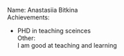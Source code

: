 Name: Anastasiia Bitkina  
Achievements:
- PHD in teaching sceinces  
Other:  
I am good at teaching and learning